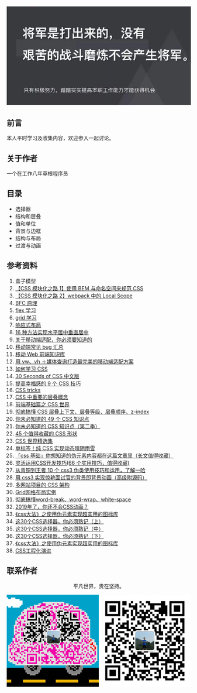 ![image](./img/timg.jpg)
<br>

## 前言

本人平时学习及收集内容，欢迎参入一起讨论。

## 关于作者

一个在工作八年草根程序员

## 目录

- 选择器
- 结构和层叠
- 值和单位
- 背景与边框
- 结构与布局
- 过渡与动画

## 参考资料

1. 盒子模型
2. [【CSS 模块化之路 1】使用 BEM 与命名空间来规范 CSS](https://github.com/alienzhou/blog/issues/14)
3. [【CSS 模块化之路 2】webpack 中的 Local Scope](https://github.com/alienzhou/blog/issues/15)
4. [BFC 原理](https://github.com/ftTony/blog/issues/1)
5. [flex 学习](https://github.com/ftTony/blog/issues/10)
6. [grid 学习](https://www.zcfy.cc/article/learn-css-grid-a-guide-to-learning-css-grid-jonathan-suh)
7. [响应式布局](https://github.com/ljianshu/Blog/issues/38)
8. [16 种方法实现水平居中垂直居中](https://juejin.im/post/58f818bbb123db006233ab2a)
9. [关于移动端适配，你必须要知道的](https://juejin.im/post/5cddf289f265da038f77696c)
10. [移动端常见 bug 汇总](https://juejin.im/post/5af918636fb9a07ac5603ecb)
11. [移动 Web 前端知识库](https://github.com/AlloyTeam/Mars)
12. [用 vw、vh ＋媒体查询打造最完美的移动端适配方案](https://juejin.im/post/5cf0d8fb6fb9a07ee9585681)
13. [如何学习 CSS](https://mp.weixin.qq.com/s/ZM3WPlQkvNr7OIJvDfjQ3A)
14. [30 Seconds of CSS 中文版](https://github.com/kujian/30-seconds-of-css)
15. [提高幸福感的 9 个 CSS 技巧](https://mp.weixin.qq.com/s?__biz=MzAxODE2MjM1MA==&mid=2651556405&idx=1&sn=560b673b36263fb727cddc2b137a8ca5&chksm=80255df4b752d4e25853cd50351896f524c37e533d3ef8bf72e5dfa848d7209c7097bdcea80f&scene=21#wechat_redirect)
16. [CSS tricks](https://github.com/QiShaoXuan/css_tricks)
17. [CSS 中重要的层叠概念](https://juejin.im/post/5ba4efe36fb9a05cf52ac192)
18. [前端基础篇之 CSS 世界](https://juejin.im/post/5ce607a7e51d454f6f16eb3d)
19. [彻底搞懂 CSS 层叠上下文、层叠等级、层叠顺序、z-index](https://juejin.im/post/5b876f86518825431079ddd6)
20. [你未必知道的 49 个 CSS 知识点](https://juejin.im/post/5d3eca78e51d4561cb5dde12)
21. [你未必知道的 CSS 知识点（第二季）](https://juejin.im/post/5d9ec8b0518825651b1dffa3)
22. [45 个值得收藏的 CSS 形状](https://github.com/qq449245884/xiaozhi/issues/42)
23. [CSS 世界精选集](https://mp.weixin.qq.com/s/W8-Cu8Mjh00Rze5o4bFKag)
24. [单标签！纯 CSS 实现动态晴阴雨雪](https://juejin.im/post/5d2716ab5188257b775d35ba)
25. [「css 基础」你想知道的伪元素内容都在这篇文章里（长文值得收藏）](https://mp.weixin.qq.com/s/a8tGcnhYvq0zlkWuBHoQ-w)
26. [灵活运用CSS开发技巧(66 个实用技巧，值得收藏)](https://juejin.im/post/5d4d0ec651882549594e7293)
27. [从青铜到王者 10 个 css3 伪类使用技巧和运用，了解一哈](https://juejin.im/post/5b6d0c5cf265da0f504a837f)
28. [用 css3 实现惊艳面试官的背景即背景动画（高级附源码）](https://juejin.im/post/5d86fc096fb9a06ae94d6d7a)
29. [多网站项目的 CSS 架构](https://mp.weixin.qq.com/s/Zyimaq5bzdJfVjS8oXX9Tg)
30. [Grid网格布局实例](https://mp.weixin.qq.com/s/jCulRlNC0990lYSBsEFJag)
31. [彻底搞懂word-break、word-wrap、white-space](https://mp.weixin.qq.com/s/revhs0WEGiew-OSNQVMZGw)
32. [2019年了，你还不会CSS动画？](https://juejin.im/post/5cdd178ee51d456e811d279b)
33. [《css大法》之使用伪元素实现超实用的图标库](https://mp.weixin.qq.com/s/udMV3ocpdj7Ks9xmPV2xdg)
34. [这30个CSS选择器，你必须熟记（上）](https://mp.weixin.qq.com/s/SGoK-eRb1KwtSN9X81SXzw)
35. [这30个CSS选择器，你必须熟记（中）](https://mp.weixin.qq.com/s/-MXNffO2rRoksyRjDb8hdA)
36. [这30个CSS选择器，你必须熟记（下）](https://mp.weixin.qq.com/s/ngdGJ-qzbLDqt0Mj9rPq4w)
37. [《css大法》之使用伪元素实现超实用的图标库](https://mp.weixin.qq.com/s/PxP62LlEl0jB7cVAPMjXyg)
38. [CSS工程化演进](https://zhuanlan.zhihu.com/p/32117359)

## 联系作者

<div align="center">
    <p>
        平凡世界，贵在坚持。
    </p>
    <img src="./img/contact.png" />
</div>
